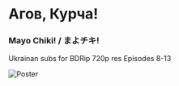 # Агов, Курча!
### Mayo Chiki! / まよチキ!


Ukrainan subs for BDRip 720p res
Episodes 8-13

![Poster](https://img.hurtom.com/i/2016/01/MayoChiki.jpg)

